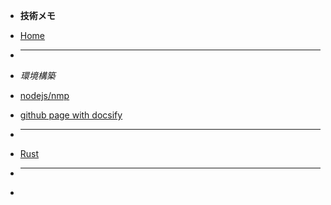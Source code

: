 * **技術メモ**

* [Home](/)
* <hr>
* *環境構築*
* [nodejs/nmp](/docs/node_setup.md)
* [github page with docsify ](/docs/github_page_setup.md)
* <hr>
* [Rust](/.md)
* <hr>
* 